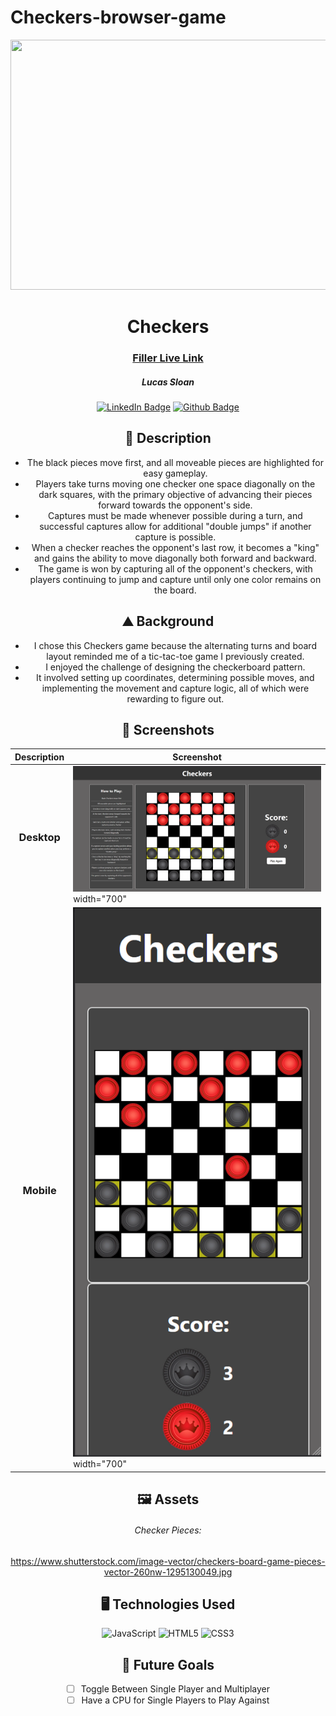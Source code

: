 # Checkers-browser-game
<div id="header" align="center">

  <img src="https://images.pexels.com/photos/7566201/pexels-photo-7566201.jpeg?auto=compress&cs=tinysrgb&w=1260&h=750&dpr=2" width="800" height="400">

</div>

<div id="description" align="center">

  # Checkers

  ### [Filler Live Link](https://github.com/Lucas-Sloan/checkers-browser-game)

  ##### Lucas Sloan

  [![LinkedIn Badge](https://img.shields.io/badge/%40LucasSloan-black?style=flat&logo=LinkedIn&logoColor=blue)](https://www.linkedin.com/in/lucas-sloan-892802211)
  [![Github Badge](https://img.shields.io/badge/%40LucasSloan-black?style=flat&logo=Github&logoColor=white)](https://github.com/Lucas-Sloan)


  ## :pencil: Description

 - The black pieces move first, and all moveable pieces are highlighted for easy gameplay. 
 - Players take turns moving one checker one space diagonally on the dark squares, with the primary objective of advancing their pieces forward towards the opponent's side. 
 - Captures must be made whenever possible during a turn, and successful captures allow for additional "double jumps" if another capture is possible. 
 - When a checker reaches the opponent's last row, it becomes a "king" and gains the ability to move diagonally both forward and backward. 
 - The game is won by capturing all of the opponent's checkers, with players continuing to jump and capture until only one color remains on the board.

 ## :mountain: Background

 - I chose this Checkers game because the alternating turns and board layout reminded me of a tic-tac-toe game I previously created.
 - I enjoyed the challenge of designing the checkerboard pattern. 
 - It involved setting up coordinates, determining possible moves, and implementing the movement and capture logic, all of which were rewarding to figure out.

</div>

<div id="screenshots" align="center">

  ## :camera_flash: Screenshots 

  | Description       | Screenshot                                                |
  |:-----------------:|-----------------------------------------------------------|
  | <h3>Desktop</h3>  | ![Checkers Board](images/checkers-board.png) width="700"  |
  | <h3 align="center">Mobile</h3> | ![Checkers Mobile](images/checkers-mobile.png) width="700" |


</div>


<div id="assets" align="center">

## :framed_picture: Assets
######  Checker Pieces:
https://www.shutterstock.com/image-vector/checkers-board-game-pieces-vector-260nw-1295130049.jpg

## :desktop_computer: Technologies Used
![JavaScript](https://img.shields.io/badge/-JavaScript-05122A?style=flat&logo=javascript)
![HTML5](https://img.shields.io/badge/-HTML5-05122A?style=flat&logo=html5)
![CSS3](https://img.shields.io/badge/-CSS-05122A?style=flat&logo=css3)

## :satellite: Future Goals

- [ ] Toggle Between Single Player and Multiplayer
- [ ] Have a CPU for Single Players to Play Against

</div>
